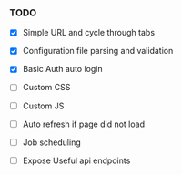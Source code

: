 ### TODO

- [x] Simple URL and cycle through tabs
- [x] Configuration file parsing and validation
- [x] Basic Auth auto login
- [ ] Custom CSS
- [ ] Custom JS 
- [ ] Auto refresh if page did not load
- [ ] Job scheduling
- [ ] Expose Useful api endpoints

